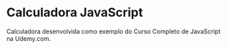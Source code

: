 # Calculadora JavaScript
 

Calculadora desenvolvida como exemplo do Curso Completo de JavaScript na Udemy.com.
 
